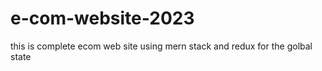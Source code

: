 # e-com-website-2023
this is complete ecom web site using mern stack and redux for the golbal state

